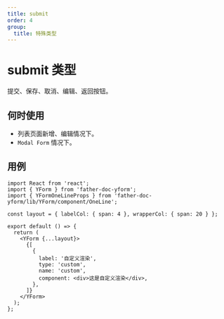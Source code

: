 ```yaml
---
title: submit
order: 4
group:
  title: 特殊类型
---
```


# submit 类型

提交、保存、取消、编辑、返回按钮。

## 何时使用

- 列表页面新增、编辑情况下。
- `Modal Form` 情况下。

## 用例

```tsx
import React from 'react';
import { YForm } from 'father-doc-yform';
import { YFormOneLineProps } from 'father-doc-yform/lib/YForm/component/OneLine';

const layout = { labelCol: { span: 4 }, wrapperCol: { span: 20 } };

export default () => {
  return (
    <YForm {...layout}>
      {[
        {
          label: '自定义渲染',
          type: 'custom',
          name: 'custom',
          component: <div>这是自定义渲染</div>,
        },
      ]}
    </YForm>
  );
};
```
